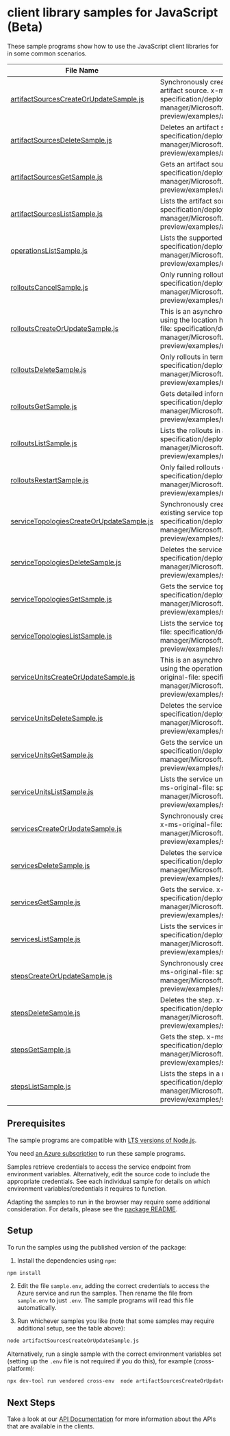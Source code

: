 # client library samples for JavaScript (Beta)

These sample programs show how to use the JavaScript client libraries for in some common scenarios.

| **File Name**                                                                     | **Description**                                                                                                                                                                                                                                                                                                  |
| --------------------------------------------------------------------------------- | ---------------------------------------------------------------------------------------------------------------------------------------------------------------------------------------------------------------------------------------------------------------------------------------------------------------- |
| [artifactSourcesCreateOrUpdateSample.js][artifactsourcescreateorupdatesample]     | Synchronously creates a new artifact source or updates an existing artifact source. x-ms-original-file: specification/deploymentmanager/resource-manager/Microsoft.DeploymentManager/preview/2019-11-01-preview/examples/artifactsource_createorupdate.json                                                      |
| [artifactSourcesDeleteSample.js][artifactsourcesdeletesample]                     | Deletes an artifact source. x-ms-original-file: specification/deploymentmanager/resource-manager/Microsoft.DeploymentManager/preview/2019-11-01-preview/examples/artifactsource_delete.json                                                                                                                      |
| [artifactSourcesGetSample.js][artifactsourcesgetsample]                           | Gets an artifact source. x-ms-original-file: specification/deploymentmanager/resource-manager/Microsoft.DeploymentManager/preview/2019-11-01-preview/examples/artifactsource_get.json                                                                                                                            |
| [artifactSourcesListSample.js][artifactsourceslistsample]                         | Lists the artifact sources in a resource group. x-ms-original-file: specification/deploymentmanager/resource-manager/Microsoft.DeploymentManager/preview/2019-11-01-preview/examples/artifactsources_list.json                                                                                                   |
| [operationsListSample.js][operationslistsample]                                   | Lists the supported operations. x-ms-original-file: specification/deploymentmanager/resource-manager/Microsoft.DeploymentManager/preview/2019-11-01-preview/examples/operations_list.json                                                                                                                        |
| [rolloutsCancelSample.js][rolloutscancelsample]                                   | Only running rollouts can be canceled. x-ms-original-file: specification/deploymentmanager/resource-manager/Microsoft.DeploymentManager/preview/2019-11-01-preview/examples/rollout_post_cancel.json                                                                                                             |
| [rolloutsCreateOrUpdateSample.js][rolloutscreateorupdatesample]                   | This is an asynchronous operation and can be polled to completion using the location header returned by this operation. x-ms-original-file: specification/deploymentmanager/resource-manager/Microsoft.DeploymentManager/preview/2019-11-01-preview/examples/rollout_createorupdate.json                         |
| [rolloutsDeleteSample.js][rolloutsdeletesample]                                   | Only rollouts in terminal state can be deleted. x-ms-original-file: specification/deploymentmanager/resource-manager/Microsoft.DeploymentManager/preview/2019-11-01-preview/examples/rollout_delete.json                                                                                                         |
| [rolloutsGetSample.js][rolloutsgetsample]                                         | Gets detailed information of a rollout. x-ms-original-file: specification/deploymentmanager/resource-manager/Microsoft.DeploymentManager/preview/2019-11-01-preview/examples/rollout_get.json                                                                                                                    |
| [rolloutsListSample.js][rolloutslistsample]                                       | Lists the rollouts in a resource group. x-ms-original-file: specification/deploymentmanager/resource-manager/Microsoft.DeploymentManager/preview/2019-11-01-preview/examples/rollouts_list.json                                                                                                                  |
| [rolloutsRestartSample.js][rolloutsrestartsample]                                 | Only failed rollouts can be restarted. x-ms-original-file: specification/deploymentmanager/resource-manager/Microsoft.DeploymentManager/preview/2019-11-01-preview/examples/rollout_post_restart.json                                                                                                            |
| [serviceTopologiesCreateOrUpdateSample.js][servicetopologiescreateorupdatesample] | Synchronously creates a new service topology or updates an existing service topology. x-ms-original-file: specification/deploymentmanager/resource-manager/Microsoft.DeploymentManager/preview/2019-11-01-preview/examples/servicetopology_createorupdate.json                                                   |
| [serviceTopologiesDeleteSample.js][servicetopologiesdeletesample]                 | Deletes the service topology. x-ms-original-file: specification/deploymentmanager/resource-manager/Microsoft.DeploymentManager/preview/2019-11-01-preview/examples/servicetopology_delete.json                                                                                                                   |
| [serviceTopologiesGetSample.js][servicetopologiesgetsample]                       | Gets the service topology. x-ms-original-file: specification/deploymentmanager/resource-manager/Microsoft.DeploymentManager/preview/2019-11-01-preview/examples/servicetopology_get.json                                                                                                                         |
| [serviceTopologiesListSample.js][servicetopologieslistsample]                     | Lists the service topologies in the resource group. x-ms-original-file: specification/deploymentmanager/resource-manager/Microsoft.DeploymentManager/preview/2019-11-01-preview/examples/servicetopologies_list.json                                                                                             |
| [serviceUnitsCreateOrUpdateSample.js][serviceunitscreateorupdatesample]           | This is an asynchronous operation and can be polled to completion using the operation resource returned by this operation. x-ms-original-file: specification/deploymentmanager/resource-manager/Microsoft.DeploymentManager/preview/2019-11-01-preview/examples/serviceunit_createorupdate_noartifactsource.json |
| [serviceUnitsDeleteSample.js][serviceunitsdeletesample]                           | Deletes the service unit. x-ms-original-file: specification/deploymentmanager/resource-manager/Microsoft.DeploymentManager/preview/2019-11-01-preview/examples/serviceunit_delete.json                                                                                                                           |
| [serviceUnitsGetSample.js][serviceunitsgetsample]                                 | Gets the service unit. x-ms-original-file: specification/deploymentmanager/resource-manager/Microsoft.DeploymentManager/preview/2019-11-01-preview/examples/serviceunit_get.json                                                                                                                                 |
| [serviceUnitsListSample.js][serviceunitslistsample]                               | Lists the service units under a service in the service topology. x-ms-original-file: specification/deploymentmanager/resource-manager/Microsoft.DeploymentManager/preview/2019-11-01-preview/examples/serviceunits_list.json                                                                                     |
| [servicesCreateOrUpdateSample.js][servicescreateorupdatesample]                   | Synchronously creates a new service or updates an existing service. x-ms-original-file: specification/deploymentmanager/resource-manager/Microsoft.DeploymentManager/preview/2019-11-01-preview/examples/service_createorupdate.json                                                                             |
| [servicesDeleteSample.js][servicesdeletesample]                                   | Deletes the service. x-ms-original-file: specification/deploymentmanager/resource-manager/Microsoft.DeploymentManager/preview/2019-11-01-preview/examples/service_delete.json                                                                                                                                    |
| [servicesGetSample.js][servicesgetsample]                                         | Gets the service. x-ms-original-file: specification/deploymentmanager/resource-manager/Microsoft.DeploymentManager/preview/2019-11-01-preview/examples/service_get.json                                                                                                                                          |
| [servicesListSample.js][serviceslistsample]                                       | Lists the services in the service topology. x-ms-original-file: specification/deploymentmanager/resource-manager/Microsoft.DeploymentManager/preview/2019-11-01-preview/examples/services_list.json                                                                                                              |
| [stepsCreateOrUpdateSample.js][stepscreateorupdatesample]                         | Synchronously creates a new step or updates an existing step. x-ms-original-file: specification/deploymentmanager/resource-manager/Microsoft.DeploymentManager/preview/2019-11-01-preview/examples/step_health_check_createorupdate.json                                                                         |
| [stepsDeleteSample.js][stepsdeletesample]                                         | Deletes the step. x-ms-original-file: specification/deploymentmanager/resource-manager/Microsoft.DeploymentManager/preview/2019-11-01-preview/examples/step_delete.json                                                                                                                                          |
| [stepsGetSample.js][stepsgetsample]                                               | Gets the step. x-ms-original-file: specification/deploymentmanager/resource-manager/Microsoft.DeploymentManager/preview/2019-11-01-preview/examples/step_get.json                                                                                                                                                |
| [stepsListSample.js][stepslistsample]                                             | Lists the steps in a resource group. x-ms-original-file: specification/deploymentmanager/resource-manager/Microsoft.DeploymentManager/preview/2019-11-01-preview/examples/steps_list.json                                                                                                                        |

## Prerequisites

The sample programs are compatible with [LTS versions of Node.js](https://github.com/nodejs/release#release-schedule).

You need [an Azure subscription][freesub] to run these sample programs.

Samples retrieve credentials to access the service endpoint from environment variables. Alternatively, edit the source code to include the appropriate credentials. See each individual sample for details on which environment variables/credentials it requires to function.

Adapting the samples to run in the browser may require some additional consideration. For details, please see the [package README][package].

## Setup

To run the samples using the published version of the package:

1. Install the dependencies using `npm`:

```bash
npm install
```

2. Edit the file `sample.env`, adding the correct credentials to access the Azure service and run the samples. Then rename the file from `sample.env` to just `.env`. The sample programs will read this file automatically.

3. Run whichever samples you like (note that some samples may require additional setup, see the table above):

```bash
node artifactSourcesCreateOrUpdateSample.js
```

Alternatively, run a single sample with the correct environment variables set (setting up the `.env` file is not required if you do this), for example (cross-platform):

```bash
npx dev-tool run vendored cross-env  node artifactSourcesCreateOrUpdateSample.js
```

## Next Steps

Take a look at our [API Documentation][apiref] for more information about the APIs that are available in the clients.

[artifactsourcescreateorupdatesample]: https://github.com/Azure/azure-sdk-for-js/blob/main/sdk/deploymentmanager/arm-deploymentmanager/samples/v4-beta/javascript/artifactSourcesCreateOrUpdateSample.js
[artifactsourcesdeletesample]: https://github.com/Azure/azure-sdk-for-js/blob/main/sdk/deploymentmanager/arm-deploymentmanager/samples/v4-beta/javascript/artifactSourcesDeleteSample.js
[artifactsourcesgetsample]: https://github.com/Azure/azure-sdk-for-js/blob/main/sdk/deploymentmanager/arm-deploymentmanager/samples/v4-beta/javascript/artifactSourcesGetSample.js
[artifactsourceslistsample]: https://github.com/Azure/azure-sdk-for-js/blob/main/sdk/deploymentmanager/arm-deploymentmanager/samples/v4-beta/javascript/artifactSourcesListSample.js
[operationslistsample]: https://github.com/Azure/azure-sdk-for-js/blob/main/sdk/deploymentmanager/arm-deploymentmanager/samples/v4-beta/javascript/operationsListSample.js
[rolloutscancelsample]: https://github.com/Azure/azure-sdk-for-js/blob/main/sdk/deploymentmanager/arm-deploymentmanager/samples/v4-beta/javascript/rolloutsCancelSample.js
[rolloutscreateorupdatesample]: https://github.com/Azure/azure-sdk-for-js/blob/main/sdk/deploymentmanager/arm-deploymentmanager/samples/v4-beta/javascript/rolloutsCreateOrUpdateSample.js
[rolloutsdeletesample]: https://github.com/Azure/azure-sdk-for-js/blob/main/sdk/deploymentmanager/arm-deploymentmanager/samples/v4-beta/javascript/rolloutsDeleteSample.js
[rolloutsgetsample]: https://github.com/Azure/azure-sdk-for-js/blob/main/sdk/deploymentmanager/arm-deploymentmanager/samples/v4-beta/javascript/rolloutsGetSample.js
[rolloutslistsample]: https://github.com/Azure/azure-sdk-for-js/blob/main/sdk/deploymentmanager/arm-deploymentmanager/samples/v4-beta/javascript/rolloutsListSample.js
[rolloutsrestartsample]: https://github.com/Azure/azure-sdk-for-js/blob/main/sdk/deploymentmanager/arm-deploymentmanager/samples/v4-beta/javascript/rolloutsRestartSample.js
[servicetopologiescreateorupdatesample]: https://github.com/Azure/azure-sdk-for-js/blob/main/sdk/deploymentmanager/arm-deploymentmanager/samples/v4-beta/javascript/serviceTopologiesCreateOrUpdateSample.js
[servicetopologiesdeletesample]: https://github.com/Azure/azure-sdk-for-js/blob/main/sdk/deploymentmanager/arm-deploymentmanager/samples/v4-beta/javascript/serviceTopologiesDeleteSample.js
[servicetopologiesgetsample]: https://github.com/Azure/azure-sdk-for-js/blob/main/sdk/deploymentmanager/arm-deploymentmanager/samples/v4-beta/javascript/serviceTopologiesGetSample.js
[servicetopologieslistsample]: https://github.com/Azure/azure-sdk-for-js/blob/main/sdk/deploymentmanager/arm-deploymentmanager/samples/v4-beta/javascript/serviceTopologiesListSample.js
[serviceunitscreateorupdatesample]: https://github.com/Azure/azure-sdk-for-js/blob/main/sdk/deploymentmanager/arm-deploymentmanager/samples/v4-beta/javascript/serviceUnitsCreateOrUpdateSample.js
[serviceunitsdeletesample]: https://github.com/Azure/azure-sdk-for-js/blob/main/sdk/deploymentmanager/arm-deploymentmanager/samples/v4-beta/javascript/serviceUnitsDeleteSample.js
[serviceunitsgetsample]: https://github.com/Azure/azure-sdk-for-js/blob/main/sdk/deploymentmanager/arm-deploymentmanager/samples/v4-beta/javascript/serviceUnitsGetSample.js
[serviceunitslistsample]: https://github.com/Azure/azure-sdk-for-js/blob/main/sdk/deploymentmanager/arm-deploymentmanager/samples/v4-beta/javascript/serviceUnitsListSample.js
[servicescreateorupdatesample]: https://github.com/Azure/azure-sdk-for-js/blob/main/sdk/deploymentmanager/arm-deploymentmanager/samples/v4-beta/javascript/servicesCreateOrUpdateSample.js
[servicesdeletesample]: https://github.com/Azure/azure-sdk-for-js/blob/main/sdk/deploymentmanager/arm-deploymentmanager/samples/v4-beta/javascript/servicesDeleteSample.js
[servicesgetsample]: https://github.com/Azure/azure-sdk-for-js/blob/main/sdk/deploymentmanager/arm-deploymentmanager/samples/v4-beta/javascript/servicesGetSample.js
[serviceslistsample]: https://github.com/Azure/azure-sdk-for-js/blob/main/sdk/deploymentmanager/arm-deploymentmanager/samples/v4-beta/javascript/servicesListSample.js
[stepscreateorupdatesample]: https://github.com/Azure/azure-sdk-for-js/blob/main/sdk/deploymentmanager/arm-deploymentmanager/samples/v4-beta/javascript/stepsCreateOrUpdateSample.js
[stepsdeletesample]: https://github.com/Azure/azure-sdk-for-js/blob/main/sdk/deploymentmanager/arm-deploymentmanager/samples/v4-beta/javascript/stepsDeleteSample.js
[stepsgetsample]: https://github.com/Azure/azure-sdk-for-js/blob/main/sdk/deploymentmanager/arm-deploymentmanager/samples/v4-beta/javascript/stepsGetSample.js
[stepslistsample]: https://github.com/Azure/azure-sdk-for-js/blob/main/sdk/deploymentmanager/arm-deploymentmanager/samples/v4-beta/javascript/stepsListSample.js
[apiref]: https://learn.microsoft.com/javascript/api/@azure/arm-deploymentmanager?view=azure-node-preview
[freesub]: https://azure.microsoft.com/free/
[package]: https://github.com/Azure/azure-sdk-for-js/tree/main/sdk/deploymentmanager/arm-deploymentmanager/README.md
